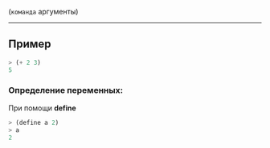 

(`команда` аргументы)

---
## Пример

```lisp
> (+ 2 3)
5
```


### Определение переменных:

При помощи **define**

```lisp
> (define a 2)
> a
2
```